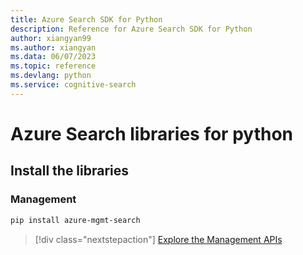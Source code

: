 ```yaml
---
title: Azure Search SDK for Python
description: Reference for Azure Search SDK for Python
author: xiangyan99
ms.author: xiangyan
ms.data: 06/07/2023
ms.topic: reference
ms.devlang: python
ms.service: cognitive-search
---
```

# Azure Search libraries for python

## Install the libraries


### Management

```bash
pip install azure-mgmt-search
```
> [!div class="nextstepaction"]
> [Explore the Management APIs](/python/api/overview/azure/search/management)
